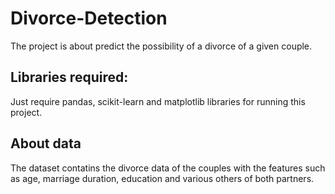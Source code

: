 # Divorce-Detection
The project is about predict the possibility of a divorce of a given couple.

## Libraries required:
Just require pandas, scikit-learn and matplotlib libraries for running this project.

## About data
The dataset contatins the divorce data of the couples with the features such as age, marriage duration, education and various others of both partners.
